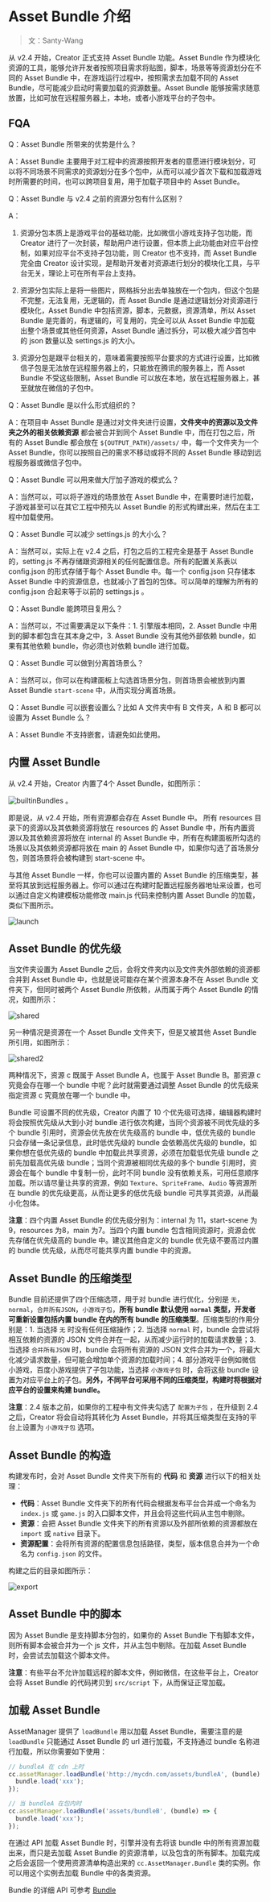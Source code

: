 # Asset Bundle 介绍

> 文：Santy-Wang

从 v2.4 开始，Creator 正式支持 Asset Bundle 功能。Asset Bundle 作为模块化资源的工具，能够允许开发者按照项目需求将贴图，脚本，场景等等资源划分在不同的 Asset Bundle 中，在游戏运行过程中，按照需求去加载不同的 Asset Bundle，尽可能减少启动时需要加载的资源数量。Asset Bundle 能够按需求随意放置，比如可放在远程服务器上，本地，或者小游戏平台的子包中。

## FQA

Q：Asset Bundle 所带来的优势是什么？

A：Asset Bundle 主要用于对工程中的资源按照开发者的意愿进行模块划分，可以将不同场景不同需求的资源划分在多个包中，从而可以减少首次下载和加载游戏时所需要的时间，也可以跨项目复用，用于加载子项目中的 Asset Bundle。

Q：Asset Bundle 与 v2.4 之前的资源分包有什么区别？

A：
1. 资源分包本质上是游戏平台的基础功能，比如微信小游戏支持子包功能，而 Creator 进行了一次封装，帮助用户进行设置，但本质上此功能由对应平台控制，如果对应平台不支持子包功能，则 Creator 也不支持，而 Asset Bundle 完全由 Creator 设计实现，是帮助开发者对资源进行划分的模块化工具，与平台无关，理论上可在所有平台上支持。

2. 资源分包实际上是将一些图片，网格拆分出去单独放在一个包内，但这个包是不完整，无法复用，无逻辑的，而 Asset Bundle 是通过逻辑划分对资源进行模块化，Asset Bundle 中包括资源，脚本，元数据，资源清单，所以 Asset Bundle 是完善的，有逻辑的，可复用的，完全可以从 Asset Bundle 中加载出整个场景或其他任何资源，Asset Bundle 通过拆分，可以极大减少首包中的 json 数量以及 settings.js 的大小。

3. 资源分包是跟平台相关的，意味着需要按照平台要求的方式进行设置，比如微信子包是无法放在远程服务器上的，只能放在腾讯的服务器上，而 Asset Bundle 不受这些限制，Asset Bundle 可以放在本地，放在远程服务器上，甚至就放在微信的子包中。

Q：Asset Bundle 是以什么形式组织的？

A：在项目中 Asset Bundle 是通过对文件夹进行设置，**文件夹中的资源以及文件夹之外的相关依赖资源** 都会被合并到同个 Asset Bundle 中，而在打包之后，所有的 Asset Bundle 都会放在 `${OUTPUT_PATH}/assets/` 中，每一个文件夹为一个 Asset Bundle，你可以按照自己的需求不移动或将不同的 Asset Bundle 移动到远程服务器或微信子包中。

Q：Asset Bundle 可以用来做大厅加子游戏的模式么？

A：当然可以，可以将子游戏的场景放在 Asset Bundle 中，在需要时进行加载，子游戏甚至可以在其它工程中预先以 Asset Bundle 的形式构建出来，然后在主工程中加载使用。

Q：Asset Bundle 可以减少 settings.js 的大小么？

A：当然可以，实际上在 v2.4 之后，打包之后的工程完全是基于 Asset Bundle 的，setting.js 不再存储跟资源相关的任何配置信息。所有的配置关系表以 config.json 的形式存储于每个 Asset Bundle 中。每一个 config.json 只存储本 Asset Bundle 中的资源信息，也就减小了首包的包体。可以简单的理解为所有的 config.json 合起来等于以前的 settings.js 。

Q：Asset Bundle 能跨项目复用么？

A：当然可以，不过需要满足以下条件：1. 引擎版本相同，2. Asset Bundle 中用到的脚本都包含在其本身之中，3. Asset Bundle 没有其他外部依赖 bundle，如果有其他依赖 bundle，你必须也对依赖 bundle 进行加载。

Q：Asset Bundle 可以做到分离首场景么？

A：当然可以，你可以在构建面板上勾选首场景分包，则首场景会被放到内置 Asset Bundle `start-scene` 中，从而实现分离首场景。

Q：Asset Bundle 可以嵌套设置么？比如 A 文件夹中有 B 文件夹，A 和 B 都可以设置为 Asset Bundle 么？

A：Asset Bundle 不支持嵌套，请避免如此使用。

## 内置 Asset Bundle

从 v2.4 开始，Creator 内置了4个 Asset Bundle，如图所示：

![builtinBundles](bundle/builtinBundles.png) 。

即是说，从 v2.4 开始，所有资源都会存在 Asset Bundle 中。 所有 resources 目录下的资源以及其依赖资源将放在 resources 的 Asset Bundle 中，所有内置资源以及其依赖资源将放在 internal 的 Asset Bundle 中，所有在构建面板所勾选的场景以及其依赖资源都将放在 main 的 Asset Bundle 中，如果你勾选了首场景分包，则首场景将会被构建到 start-scene 中。

与其他 Asset Bundle 一样，你也可以设置内置的 Asset Bundle 的压缩类型，甚至将其放到远程服务器上。你可以通过在构建时配置远程服务器地址来设置，也可以通过自定义构建模板功能修改 main.js 代码来控制内置 Asset Bundle 的加载，类似下图所示。

![launch](bundle/launch.png) 

## Asset Bundle 的优先级

当文件夹设置为 Asset Bundle 之后，会将文件夹内以及文件夹外部依赖的资源都合并到 Asset Bundle 中，也就是说可能存在某个资源本身不在 Asset Bundle 文件夹下，但同时被两个 Asset Bundle 所依赖，从而属于两个 Asset Bundle 的情况，如图所示：

![shared](bundle/shared.png) 

另一种情况是资源在一个 Asset Bundle 文件夹下，但是又被其他 Asset Bundle 所引用，如图所示：

![shared2](bundle/shared2.png)

两种情况下，资源 c 既属于 Asset Bundle A，也属于 Asset Bundle B。那资源 c 究竟会存在哪一个 bundle 中呢？此时就需要通过调整 Asset Bundle 的优先级来指定资源 c 究竟放在哪一个 bundle 中。

Bundle 可设置不同的优先级，Creator 内置了 10 个优先级可选择，编辑器构建时将会按照优先级从大到小对 bundle 进行依次构建，当同个资源被不同优先级的多个 bundle 引用时，资源会优先放在优先级高的 bundle 中，低优先级的 bundle 只会存储一条记录信息，此时低优先级的 bundle 会依赖高优先级的 bundle，如果你想在低优先级的 bundle 中加载此共享资源，必须在加载低优先级 bundle 之前先加载高优先级 bundle；当同个资源被相同优先级的多个 bundle 引用时，资源会在每个 bundle 中复制一份，此时不同 bundle 没有依赖关系，可用任意顺序加载。所以请尽量让共享的资源，例如 `Texture`、`SpriteFrame`、`Audio` 等资源所在 bundle 的优先级更高，从而让更多的低优先级 bundle 可共享其资源，从而最小化包体。

**注意**：四个内置 Asset Bundle 的优先级分别为：internal 为 11，start-scene 为9，resources 为8，main 为7。当四个内置 bundle 包含相同资源时，资源会优先存储在优先级高的 bundle 中。建议其他自定义的 bundle 优先级不要高过内置的 bundle 优先级，从而尽可能共享内置 bundle 中的资源。

## Asset Bundle 的压缩类型

Bundle 目前还提供了四个压缩选项，用于对 bundle 进行优化，分别是 `无`，`normal`，`合并所有JSON`，`小游戏子包`，**所有 bundle 默认使用 `normal` 类型，开发者可重新设置包括内置 bundle 在内的所有 bundle 的压缩类型**。压缩类型的作用分别是：1. 当选择 `无` 时没有任何压缩操作；2. 当选择 `normal` 时，bundle 会尝试将相互依赖的资源的 JSON 文件合并在一起，从而减少运行时的加载请求数量；3. 当选择 `合并所有JSON` 时，bundle 会将所有资源的 JSON 文件合并为一个，将最大化减少请求数量，但可能会增加单个资源的加载时间；4. 部分游戏平台例如微信小游戏，百度小游戏提供了子包功能，当选择 `小游戏子包` 时，会将这些 bundle 设置为对应平台上的子包。**另外，不同平台可采用不同的压缩类型，构建时将根据对应平台的设置来构建 bundle。**

**注意**：2.4 版本之前，如果你的工程中有文件夹勾选了 `配置为子包` ，在升级到 2.4 之后，Creator 将会自动将其转化为 Asset Bundle，并将其压缩类型在支持的平台上设置为 `小游戏子包` 选项。

## Asset Bundle 的构造

构建发布时，会对 Asset Bundle 文件夹下所有的 **代码** 和 **资源** 进行以下的相关处理：

  - **代码**：Asset Bundle 文件夹下的所有代码会根据发布平台合并成一个命名为 `index.js` 或 `game.js` 的入口脚本文件，并且会将这些代码从主包中剔除。
  - **资源**：会把 Asset Bundle 文件夹下的所有资源以及外部所依赖的资源都放在 `import` 或 `native` 目录下。
  - **资源配置**：会将所有资源的配置信息包括路径，类型，版本信息合并为一个命名为 `config.json` 的文件。

构建之后的目录如图所示：

![export](bundle/exported.png) 

## Asset Bundle 中的脚本

因为 Asset Bundle 是支持脚本分包的，如果你的 Asset Bundle 下有脚本文件，则所有脚本会被合并为一个 js 文件，并从主包中剔除。在加载 Asset Bundle 时，会尝试去加载这个脚本文件。

**注意**：有些平台不允许加载远程的脚本文件，例如微信，在这些平台上，Creator 会将 Asset Bundle 的代码拷贝到 `src/script` 下，从而保证正常加载。

## 加载 Asset Bundle

AssetManager 提供了 `loadBundle` 用以加载 Asset Bundle，需要注意的是 `loadBundle` 只能通过 Asset Bundle 的 url 进行加载，不支持通过 bundle 名称进行加载，所以你需要如下使用：

```js
// bundleA 在 cdn 上时
cc.assetManager.loadBundle('http://mycdn.com/assets/bundleA', (bundle) => {
  bundle.load('xxx');
});

// 当 bundleA 在包内时
cc.assetManager.loadBundle('assets/bundleB', (bundle) => {
  bundle.load('xxx');
});
```

在通过 API 加载 Asset Bundle 时，引擎并没有去将该 bundle 中的所有资源加载出来，而只是去加载 Asset Bundle 的资源清单，以及包含的所有脚本。加载完成之后会返回一个使用资源清单构造出来的 `cc.AssetManager.Bundle` 类的实例。你可以用这个实例去加载 Bundle 中的各类资源。

Bundle 的详细 API 可参考 [Bundle](../../../api/en/classes/Bundle.html)